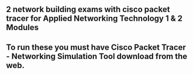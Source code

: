 ## 2 network building exams with cisco packet tracer for Applied Networking Technology 1 & 2 Modules

## To run these you must have Cisco Packet Tracer - Networking Simulation Tool download from the web.
